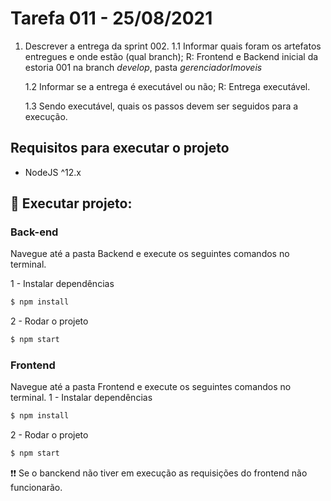 # Tarefa 011 - 25/08/2021

1. Descrever a entrega da sprint 002.
   1.1 Informar quais foram os artefatos entregues e onde estão (qual branch);
   R: Frontend e Backend inicial da estoria 001 na branch *develop*, pasta *gerenciadorImoveis*  

   1.2 Informar se a entrega é executável ou não;
   R: Entrega executável.  

   1.3 Sendo executável, quais os passos devem ser seguidos para a execução.   

## Requisitos para executar o projeto

* NodeJS ^12.x

## :rocket: Executar projeto:

### Back-end
Navegue até a pasta Backend e execute os seguintes comandos no terminal.

1 - Instalar dependências
````js
$ npm install
````

2 - Rodar o projeto
````js
$ npm start
````

### Frontend
Navegue até a pasta Frontend e execute os seguintes comandos no terminal.
1 - Instalar dependências
````js
$ npm install
````

2 - Rodar o projeto
````js
$ npm start
````

:exclamation::exclamation: Se o banckend não tiver em execução as requisições do frontend não funcionarão.